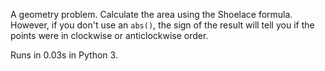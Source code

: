 A geometry problem. Calculate the area using the Shoelace formula. However, if you don't use an `abs()`, the sign of the result will tell you if the points were in clockwise or anticlockwise order.

Runs in 0.03s in Python 3.
